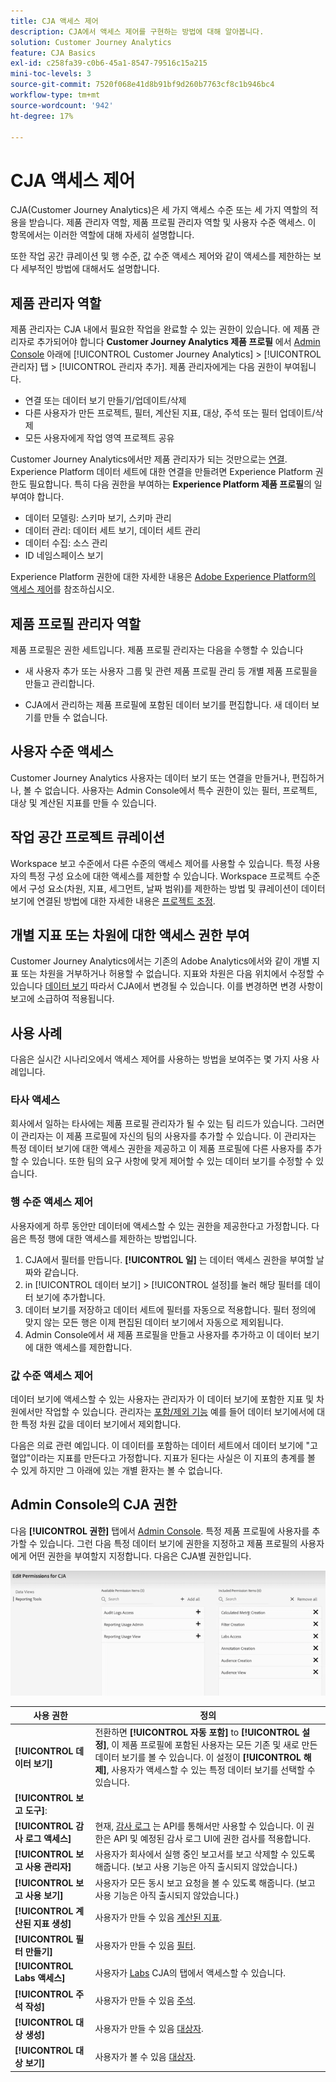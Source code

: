 ```yaml
---
title: CJA 액세스 제어
description: CJA에서 액세스 제어를 구현하는 방법에 대해 알아봅니다.
solution: Customer Journey Analytics
feature: CJA Basics
exl-id: c258fa39-c0b6-45a1-8547-79516c15a215
mini-toc-levels: 3
source-git-commit: 7520f068e41d8b91bf9d260b7763cf8c1b946bc4
workflow-type: tm+mt
source-wordcount: '942'
ht-degree: 17%

---
```


# CJA 액세스 제어

CJA(Customer Journey Analytics)은 세 가지 액세스 수준 또는 세 가지 역할의 적용을 받습니다. 제품 관리자 역할, 제품 프로필 관리자 역할 및 사용자 수준 액세스. 이 항목에서는 이러한 역할에 대해 자세히 설명합니다.

또한 작업 공간 큐레이션 및 행 수준, 값 수준 액세스 제어와 같이 액세스를 제한하는 보다 세부적인 방법에 대해서도 설명합니다.

## 제품 관리자 역할

제품 관리자는 CJA 내에서 필요한 작업을 완료할 수 있는 권한이 있습니다. 에 제품 관리자로 추가되어야 합니다 **Customer Journey Analytics 제품 프로필** 에서 [Admin Console](https://adminconsole.adobe.com/enterprise/) 아래에 [!UICONTROL Customer Journey Analytics] > [!UICONTROL 관리자] 탭 > [!UICONTROL 관리자 추가]. 제품 관리자에게는 다음 권한이 부여됩니다.

* 연결 또는 데이터 보기 만들기/업데이트/삭제
* 다른 사용자가 만든 프로젝트, 필터, 계산된 지표, 대상, 주석 또는 필터 업데이트/삭제
* 모든 사용자에게 작업 영역 프로젝트 공유

Customer Journey Analytics에서만 제품 관리자가 되는 것만으로는 [연결](/help/connections/overview.md). Experience Platform 데이터 세트에 대한 연결을 만들려면 Experience Platform 권한도 필요합니다. 특히 다음 권한을 부여하는 **Experience Platform 제품 프로필**&#x200B;의 일부여야 합니다.

* 데이터 모델링: 스키마 보기, 스키마 관리
* 데이터 관리: 데이터 세트 보기, 데이터 세트 관리
* 데이터 수집: 소스 관리
* ID 네임스페이스 보기

Experience Platform 권한에 대한 자세한 내용은 [Adobe Experience Platform의 액세스 제어](https://experienceleague.adobe.com/docs/experience-platform/access-control/home.html?lang=ko)를 참조하십시오.

## 제품 프로필 관리자 역할

제품 프로필은 권한 세트입니다. 제품 프로필 관리자는 다음을 수행할 수 있습니다

* 새 사용자 추가 또는 사용자 그룹 및 관련 제품 프로필 관리 등 개별 제품 프로필을 만들고 관리합니다.

* CJA에서 관리하는 제품 프로필에 포함된 데이터 보기를 편집합니다. 새 데이터 보기를 만들 수 없습니다.

## 사용자 수준 액세스

Customer Journey Analytics 사용자는 데이터 보기 또는 연결을 만들거나, 편집하거나, 볼 수 없습니다. 사용자는 Admin Console에서 특수 권한이 있는 필터, 프로젝트, 대상 및 계산된 지표를 만들 수 있습니다.

## 작업 공간 프로젝트 큐레이션

Workspace 보고 수준에서 다른 수준의 액세스 제어를 사용할 수 있습니다. 특정 사용자의 특정 구성 요소에 대한 액세스를 제한할 수 있습니다. Workspace 프로젝트 수준에서 구성 요소(차원, 지표, 세그먼트, 날짜 범위)를 제한하는 방법 및 큐레이션이 데이터 보기에 연결된 방법에 대한 자세한 내용은 [프로젝트 조정](/help/analysis-workspace/curate-share/curate.md).

## 개별 지표 또는 차원에 대한 액세스 권한 부여

Customer Journey Analytics에서는 기존의 Adobe Analytics에서와 같이 개별 지표 또는 차원을 거부하거나 허용할 수 없습니다. 지표와 차원은 다음 위치에서 수정할 수 있습니다 [데이터 보기](/help/data-views/data-views.md) 따라서 CJA에서 변경될 수 있습니다. 이를 변경하면 변경 사항이 보고에 소급하여 적용됩니다.

## 사용 사례

다음은 실시간 시나리오에서 액세스 제어를 사용하는 방법을 보여주는 몇 가지 사용 사례입니다.

### 타사 액세스

회사에서 일하는 타사에는 제품 프로필 관리자가 될 수 있는 팀 리드가 있습니다. 그러면 이 관리자는 이 제품 프로필에 자신의 팀의 사용자를 추가할 수 있습니다. 이 관리자는 특정 데이터 보기에 대한 액세스 권한을 제공하고 이 제품 프로필에 다른 사용자를 추가할 수 있습니다. 또한 팀의 요구 사항에 맞게 제어할 수 있는 데이터 보기를 수정할 수 있습니다.

### 행 수준 액세스 제어

사용자에게 하루 동안만 데이터에 액세스할 수 있는 권한을 제공한다고 가정합니다. 다음은 특정 행에 대한 액세스를 제한하는 방법입니다.

1. CJA에서 필터를 만듭니다. **[!UICONTROL 일]** 는 데이터 액세스 권한을 부여할 날짜와 같습니다.
1. in [!UICONTROL 데이터 보기] > [!UICONTROL 설정]를 눌러 해당 필터를 데이터 보기에 추가합니다.
1. 데이터 보기를 저장하고 데이터 세트에 필터를 자동으로 적용합니다. 필터 정의에 맞지 않는 모든 행은 이제 편집된 데이터 보기에서 자동으로 제외됩니다.
1. Admin Console에서 새 제품 프로필을 만들고 사용자를 추가하고 이 데이터 보기에 대한 액세스를 제한합니다.

### 값 수준 액세스 제어

데이터 보기에 액세스할 수 있는 사용자는 관리자가 이 데이터 보기에 포함한 지표 및 차원에서만 작업할 수 있습니다. 관리자는 [포함/제외 기능](/help/data-views/component-settings/include-exclude-values.md) 예를 들어 데이터 보기에서에 대한 특정 차원 값을 데이터 보기에서 제외합니다.

다음은 의료 관련 예입니다. 이 데이터를 포함하는 데이터 세트에서 데이터 보기에 &quot;고혈압&quot;이라는 지표를 만든다고 가정합니다. 지표가 된다는 사실은 이 지표의 총계를 볼 수 있게 하지만 그 아래에 있는 개별 환자는 볼 수 없습니다.

## Admin Console의 CJA 권한

다음 **[!UICONTROL 권한]** 탭에서 [Admin Console](https://adminconsole.adobe.com/enterprise/). 특정 제품 프로필에 사용자를 추가할 수 있습니다. 그런 다음 특정 데이터 보기에 권한을 지정하고 제품 프로필의 사용자에게 어떤 권한을 부여할지 지정합니다. 다음은 CJA별 권한입니다.

![admin console 권한](assets/permissions.png)

| 사용 권한 | 정의 |
| --- | --- |
| **[!UICONTROL 데이터 보기]** | 전환하면 **[!UICONTROL 자동 포함]** to **[!UICONTROL 설정]**, 이 제품 프로필에 포함된 사용자는 모든 기존 및 새로 만든 데이터 보기를 볼 수 있습니다. 이 설정이 **[!UICONTROL 해제]**, 사용자가 액세스할 수 있는 특정 데이터 보기를 선택할 수 있습니다. |
| **[!UICONTROL 보고 도구]**: |  |
| **[!UICONTROL 감사 로그 액세스]** | 현재, [감사 로그](https://adobe.io/cja-apis/docs/endpoints/auditlogs/) 는 API를 통해서만 사용할 수 있습니다. 이 권한은 API 및 예정된 감사 로그 UI에 권한 검사를 적용합니다. |
| **[!UICONTROL 보고 사용 관리자]** | 사용자가 회사에서 실행 중인 보고서를 보고 삭제할 수 있도록 해줍니다. (보고 사용 기능은 아직 출시되지 않았습니다.) |
| **[!UICONTROL 보고 사용 보기]** | 사용자가 모든 동시 보고 요청을 볼 수 있도록 해줍니다. (보고 사용 기능은 아직 출시되지 않았습니다.) |
| **[!UICONTROL 계산된 지표 생성]** | 사용자가 만들 수 있음 [계산된 지표](/help/components/calc-metrics/calc-metr-overview.md). |
| **[!UICONTROL 필터 만들기]** | 사용자가 만들 수 있음 [필터](/help/components/filters/filters-overview.md). |
| **[!UICONTROL Labs 액세스]** | 사용자가 [Labs](/help/labs/labs.md) CJA의 탭에서 액세스할 수 있습니다. |
| **[!UICONTROL 주석 작성]** | 사용자가 만들 수 있음 [주석](/help/components/annotations/overview.md). |
| **[!UICONTROL 대상 생성]** | 사용자가 만들 수 있음 [대상자](/help/components/audiences/audiences-overview.md). |
| **[!UICONTROL 대상 보기]** | 사용자가 볼 수 있음 [대상자](/help/components/audiences/audiences-overview.md). |
